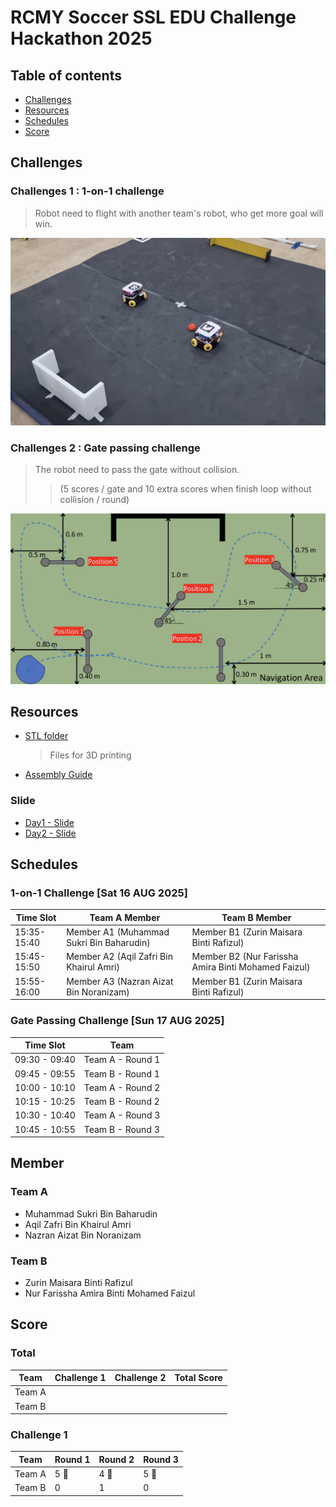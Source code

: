 # RCMY Soccer SSL EDU Challenge Hackathon 2025

## Table of contents
- [Challenges](#challenges)
- [Resources](#resources)
- [Schedules](#schedules)
- [Score](#score)

## Challenges
### Challenges 1 : 1-on-1 challenge 

> Robot need to flight with another team's robot, who get more goal will win.

![c1:1on1](./pictures/c1.png)

### Challenges 2 : Gate passing challenge

> The robot need to pass the gate without collision. 
>> (5 scores / gate and 10 extra scores when finish loop without collision / round)

![c2:gpc](./pictures/c2.png)

## Resources

- [STL folder](https://drive.google.com/drive/folders/1-Y4x6I2CYg6UywpXi8ReJrgSJQ3C5y_q?usp=drive_link)
    
    > Files for 3D printing

- [Assembly Guide](https://drive.google.com/file/d/18R8OfuFmEhZX0d3GWcozmI7QvSWfDQi5/view?usp=drive_link)

### Slide
- [Day1 - Slide](https://drive.google.com/file/d/1BWFrK07BFN8VXa02S8ApaI_96yw-tyJA/view?usp=drive_link)
- [Day2 - Slide](https://drive.google.com/file/d/1xAGYtG2EaBW8S_4ZaxSeSavnySFGr-On/view?usp=drive_link)

## Schedules
### 1-on-1 Challenge [Sat 16 AUG 2025]

| Time Slot | Team A Member | Team B Member |
|---|---|---|
| 15:35-15:40 | Member A1 (Muhammad Sukri Bin Baharudin) | Member B1 (Zurin Maisara Binti Rafizul) |
| 15:45-15:50 | Member A2 (Aqil Zafri Bin Khairul Amri) | Member B2 (Nur Farissha Amira Binti Mohamed Faizul) |
| 15:55-16:00 | Member A3 (Nazran Aizat Bin Noranizam) | Member B1 (Zurin Maisara Binti Rafizul) |

### Gate Passing Challenge [Sun 17 AUG 2025]

| Time Slot | Team |
|---|---|
| 09:30 - 09:40 | Team A - Round 1 |
| 09:45 - 09:55 | Team B - Round 1 |
| 10:00 - 10:10 | Team A - Round 2 |
| 10:15 - 10:25 | Team B - Round 2 |
| 10:30 - 10:40 | Team A - Round 3 |
| 10:45 - 10:55 | Team B - Round 3 |

## Member
### Team A

- Muhammad Sukri Bin Baharudin
- Aqil Zafri Bin Khairul Amri
- Nazran Aizat Bin Noranizam

### Team B

- Zurin Maisara Binti Rafizul
- Nur Farissha Amira Binti Mohamed Faizul

## Score

### Total

| Team | Challenge 1 | Challenge 2 | Total Score |
|---|---|---|---|
| Team A | | | |
| Team B | | | |

### Challenge 1

| Team | Round 1 | Round 2 | Round 3 | 
|---|---|---|---|
| Team A | 5 🏅 | 4 🏅   | 5 🏅   |
| Team B | 0    | 1     | 0     |
